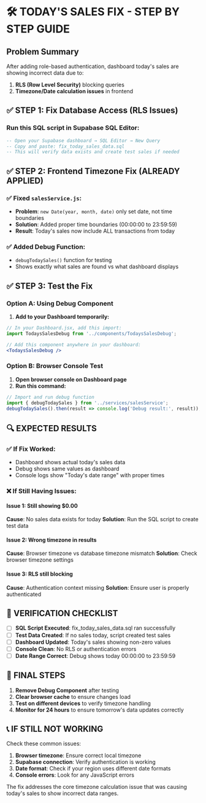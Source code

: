 # 🛠️ TODAY'S SALES FIX - STEP BY STEP GUIDE

## Problem Summary
After adding role-based authentication, dashboard today's sales are showing incorrect data due to:
1. **RLS (Row Level Security)** blocking queries 
2. **Timezone/Date calculation issues** in frontend

## ✅ STEP 1: Fix Database Access (RLS Issues)

### Run this SQL script in Supabase SQL Editor:
```sql
-- Open your Supabase dashboard → SQL Editor → New Query
-- Copy and paste: fix_today_sales_data.sql
-- This will verify data exists and create test sales if needed
```

## ✅ STEP 2: Frontend Timezone Fix (ALREADY APPLIED)

### ✅ Fixed `salesService.js`:
- **Problem**: `new Date(year, month, date)` only set date, not time boundaries
- **Solution**: Added proper time boundaries (00:00:00 to 23:59:59)
- **Result**: Today's sales now include ALL transactions from today

### ✅ Added Debug Function:
- `debugTodaySales()` function for testing
- Shows exactly what sales are found vs what dashboard displays

## ✅ STEP 3: Test the Fix

### Option A: Using Debug Component
1. **Add to your Dashboard temporarily:**
```jsx
// In your Dashboard.jsx, add this import:
import TodaysSalesDebug from '../components/TodaysSalesDebug';

// Add this component anywhere in your dashboard:
<TodaysSalesDebug />
```

### Option B: Browser Console Test
1. **Open browser console on Dashboard page**
2. **Run this command:**
```javascript
// Import and run debug function
import { debugTodaySales } from '../services/salesService';
debugTodaySales().then(result => console.log('Debug result:', result));
```

## 🔍 EXPECTED RESULTS

### ✅ If Fix Worked:
- Dashboard shows actual today's sales data
- Debug shows same values as dashboard
- Console logs show "Today's date range" with proper times

### ❌ If Still Having Issues:

#### Issue 1: Still showing $0.00
**Cause**: No sales data exists for today
**Solution**: Run the SQL script to create test data

#### Issue 2: Wrong timezone in results  
**Cause**: Browser timezone vs database timezone mismatch
**Solution**: Check browser timezone settings

#### Issue 3: RLS still blocking
**Cause**: Authentication context missing
**Solution**: Ensure user is properly authenticated

## 🎯 VERIFICATION CHECKLIST

- [ ] **SQL Script Executed**: fix_today_sales_data.sql ran successfully
- [ ] **Test Data Created**: If no sales today, script created test sales
- [ ] **Dashboard Updated**: Today's sales showing non-zero values
- [ ] **Console Clean**: No RLS or authentication errors
- [ ] **Date Range Correct**: Debug shows today 00:00:00 to 23:59:59

## 🚀 FINAL STEPS

1. **Remove Debug Component** after testing
2. **Clear browser cache** to ensure changes load
3. **Test on different devices** to verify timezone handling
4. **Monitor for 24 hours** to ensure tomorrow's data updates correctly

## 📞 IF STILL NOT WORKING

Check these common issues:
1. **Browser timezone**: Ensure correct local timezone
2. **Supabase connection**: Verify authentication is working
3. **Date format**: Check if your region uses different date formats
4. **Console errors**: Look for any JavaScript errors

The fix addresses the core timezone calculation issue that was causing today's sales to show incorrect data ranges.
